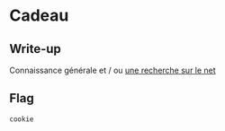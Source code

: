 # Cadeau

## Write-up

Connaissance générale et / ou [une recherche sur le net](https://hero.fandom.com/wiki/Oracle_(The_Matrix))

## Flag

`cookie`

